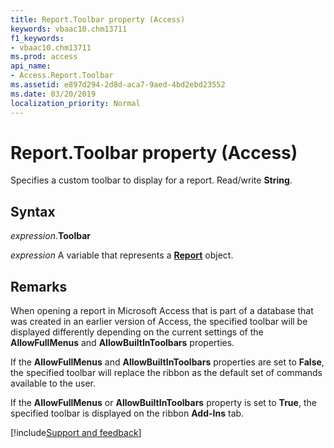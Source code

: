 ```yaml
---
title: Report.Toolbar property (Access)
keywords: vbaac10.chm13711
f1_keywords:
- vbaac10.chm13711
ms.prod: access
api_name:
- Access.Report.Toolbar
ms.assetid: e897d294-2d8d-aca7-9aed-4bd2ebd23552
ms.date: 03/20/2019
localization_priority: Normal
---
```



# Report.Toolbar property (Access)

Specifies a custom toolbar to display for a report. Read/write **String**.


## Syntax

_expression_.**Toolbar**

_expression_ A variable that represents a **[Report](Access.Report.md)** object.


## Remarks

When opening a report in Microsoft Access that is part of a database that was created in an earlier version of Access, the specified toolbar will be displayed differently depending on the current settings of the **AllowFullMenus** and **AllowBuiltInToolbars** properties. 

If the **AllowFullMenus** and **AllowBuiltInToolbars** properties are set to **False**, the specified toolbar will replace the ribbon as the default set of commands available to the user. 

If the **AllowFullMenus** or **AllowBuiltInToolbars** property is set to **True**, the specified toolbar is displayed on the ribbon **Add-Ins** tab.


[!include[Support and feedback](~/includes/feedback-boilerplate.md)]